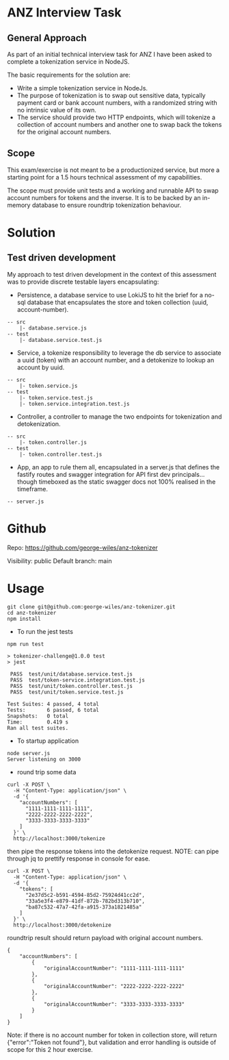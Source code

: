 # ANZ Interview Task
## General Approach

As part of an initial technical interview task for ANZ I have been asked to complete a tokenization service in NodeJS.

The basic requirements for the solution are:

- Write a simple tokenization service in NodeJs.
- The purpose of tokenization is to swap out sensitive data, typically payment card or bank account numbers, with a randomized string with no intrinsic value of its own.
- The service should provide two HTTP endpoints, which will tokenize a collection of account numbers and another one to swap back the tokens for the original account numbers.

## Scope

This exam/exercise is not meant to be a productionized service, but more a starting point for a 1.5 hours technical assessment of my capabilities.

The scope must provide unit tests and a working and runnable API to swap account numbers for tokens and the inverse.  It is to be backed by an in-memory database to ensure roundtrip tokenization behaviour.

# Solution

## Test driven development

My approach to test driven development in the context of this assessment was to provide discrete testable layers encapsulating:

- Persistence, a database service to use LokiJS to hit the brief for a no-sql database that encapsulates the store and token collection (uuid, account-number).
```
-- src 
    |- database.service.js
-- test 
    |- database.service.test.js
```

- Service, a tokenize responsibility to leverage the db service to associate a uuid (token) with an account number, and a detokenize to lookup an account by uuid.
```
-- src 
    |- token.service.js
-- test 
    |- token.service.test.js
    |- token.service.integration.test.js
```

- Controller, a controller to manage the two endpoints for tokenization and detokenization.
```
-- src 
    |- token.controller.js
-- test 
    |- token.controller.test.js
```

- App, an app to rule them all, encapsulated in a server.js that defines the fastify routes and swagger integration for API first dev principals... though timeboxed as the static swagger docs not 100% realised in the timeframe.

```
-- server.js
```

# Github

Repo: https://github.com/george-wiles/anz-tokenizer

Visibility: public
Default branch: main


# Usage

```
git clone git@github.com:george-wiles/anz-tokenizer.git
cd anz-tokenizer
npm install
```

- To run the jest tests
```
npm run test

> tokenizer-challenge@1.0.0 test
> jest

 PASS  test/unit/database.service.test.js
 PASS  test/token-service.integration.test.js
 PASS  test/unit/token.controller.test.js
 PASS  test/unit/token.service.test.js

Test Suites: 4 passed, 4 total
Tests:       6 passed, 6 total
Snapshots:   0 total
Time:        0.419 s
Ran all test suites.
```

- To startup application

```
node server.js
Server listening on 3000
```

- round trip some data
```
curl -X POST \
  -H "Content-Type: application/json" \
  -d '{
    "accountNumbers": [
      "1111-1111-1111-1111",
      "2222-2222-2222-2222",
      "3333-3333-3333-3333"
    ]
  }' \
  http://localhost:3000/tokenize

```

then pipe the response tokens into the detokenize request.  NOTE: can pipe through jq to prettify response in console for ease.

```
curl -X POST \
  -H "Content-Type: application/json" \
  -d '{
    "tokens": [
      "2e37d5c2-b591-4594-85d2-75924d41cc2d",
      "33a5e3f4-e879-41df-872b-782bd313b710",
      "ba87c532-47a7-42fa-a915-373a1821485a"
    ]
  }' \
  http://localhost:3000/detokenize

```

roundtrip result should return payload with original account numbers.  

```
{
    "accountNumbers": [
        {
            "originalAccountNumber": "1111-1111-1111-1111"
        },
        {
            "originalAccountNumber": "2222-2222-2222-2222"
        },
        {
            "originalAccountNumber": "3333-3333-3333-3333"
        }
    ]
}
```

Note: if there is no account number for token in collection store, will return {"error":"Token not found"}, but validation and error handling is outside of scope for this 2 hour exercise.

